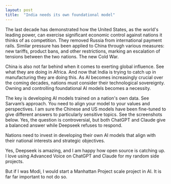 ```yaml
---
layout: post
title:  "India needs its own foundational model"
---
```


The last decade has demonstrated how the United States, as the world's leading power, can exercise significant economic control against nations it thinks of as competition. They removed Russia from international payment rails. Similar pressure has been applied to China through various measures: new tariffs, product bans, and other restrictions, marking an escalation of tensions between the two nations. The new Cold War.

China is also not far behind when it comes to exerting global influence. See what they are doing in Africa.
And now that India is trying to catch up in manufacturing they are doing this.
As AI becomes increasingly crucial over the coming decades, nations must consider their technological sovereignty. Owning and controlling foundational AI models becomes a necessity. 

The key is developing AI models trained on a nation's own data. See Sarvam’s approach. You need to align your model to your values and perspectives. I am sure the Chinese and US models have been fine-tuned to give different answers to particularly sensitive topics. See the screenshots below. Yes, the question is controversial, but both ChatGPT and Claude give a balanced answer while Deepseek refuses to respond.

Nations need to invest in developing their own AI models that align with their national interests and strategic objectives.

Yes, Deepseek is amazing, and I am happy how open source is catching up. I love using Advanced Voice on ChatGPT and Claude for my random side projects.

But if I was Modi, I would start a Manhattan Project scale project in AI. It is far far important to not do so.
